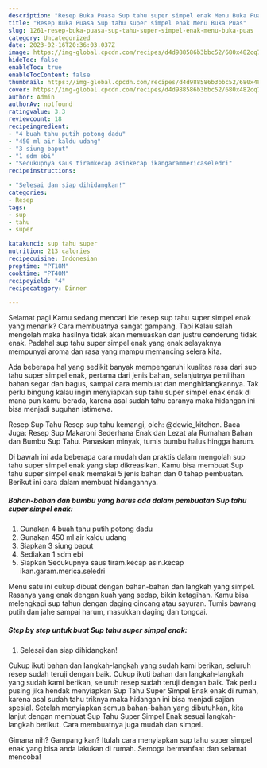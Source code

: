 ```yaml
---
description: "Resep Buka Puasa Sup tahu super simpel enak Menu Buka Puas"
title: "Resep Buka Puasa Sup tahu super simpel enak Menu Buka Puas"
slug: 1261-resep-buka-puasa-sup-tahu-super-simpel-enak-menu-buka-puas
category: Uncategorized
date: 2023-02-16T20:36:03.037Z
image: https://img-global.cpcdn.com/recipes/d4d988586b3bbc52/680x482cq70/sup-tahu-super-simpel-enak-foto-resep-utama.jpg
hideToc: false
enableToc: true
enableTocContent: false
thumbnail: https://img-global.cpcdn.com/recipes/d4d988586b3bbc52/680x482cq70/sup-tahu-super-simpel-enak-foto-resep-utama.jpg
cover: https://img-global.cpcdn.com/recipes/d4d988586b3bbc52/680x482cq70/sup-tahu-super-simpel-enak-foto-resep-utama.jpg
author: Admin
authorAv: notfound
ratingvalue: 3.3
reviewcount: 18
recipeingredient:
- "4 buah tahu putih potong dadu"
- "450 ml air kaldu udang"
- "3 siung baput"
- "1 sdm ebi"
- "Secukupnya saus tiramkecap asinkecap ikangarammericaseledri"
recipeinstructions:

- "Selesai dan siap dihidangkan!"
categories:
- Resep
tags:
- sup
- tahu
- super

katakunci: sup tahu super 
nutrition: 213 calories
recipecuisine: Indonesian
preptime: "PT18M"
cooktime: "PT40M"
recipeyield: "4"
recipecategory: Dinner

---
```



Selamat pagi Kamu sedang mencari ide resep sup tahu super simpel enak yang menarik? Cara membuatnya sangat gampang. Tapi Kalau salah mengolah maka hasilnya tidak akan memuaskan dan justru cenderung tidak enak. Padahal sup tahu super simpel enak yang enak selayaknya mempunyai aroma dan rasa yang mampu memancing selera kita.


Ada beberapa hal yang sedikit banyak mempengaruhi kualitas rasa dari sup tahu super simpel enak, pertama dari jenis bahan, selanjutnya pemilihan bahan segar dan bagus, sampai cara membuat dan menghidangkannya. Tak perlu bingung kalau ingin menyiapkan sup tahu super simpel enak enak di mana pun kamu berada, karena asal sudah tahu caranya maka hidangan ini bisa menjadi suguhan istimewa.

Resep Sup Tahu Resep sup tahu kemangi, oleh: @dewie_kitchen. Baca Juga: Resep Sup Makaroni Sederhana Enak dan Lezat ala Rumahan Bahan dan Bumbu Sup Tahu. Panaskan minyak, tumis bumbu halus hingga harum.


Di bawah ini ada beberapa cara mudah dan praktis dalam mengolah sup tahu super simpel enak yang siap dikreasikan. Kamu bisa membuat Sup tahu super simpel enak memakai 5 jenis bahan dan 0 tahap pembuatan. Berikut ini cara dalam membuat hidangannya.

<!--inarticleads1-->

##### Bahan-bahan dan bumbu yang harus ada dalam pembuatan Sup tahu super simpel enak:

1. Gunakan 4 buah tahu putih potong dadu
1. Gunakan 450 ml air kaldu udang
1. Siapkan 3 siung baput
1. Sediakan 1 sdm ebi
1. Siapkan Secukupnya saus tiram.kecap asin.kecap ikan.garam.merica.seledri


Menu satu ini cukup dibuat dengan bahan-bahan dan langkah yang simpel. Rasanya yang enak dengan kuah yang sedap, bikin ketagihan. Kamu bisa melengkapi sup tahun dengan daging cincang atau sayuran. Tumis bawang putih dan jahe sampai harum, masukkan daging dan tongcai. 

<!--inarticleads2-->

##### Step by step untuk buat Sup tahu super simpel enak:


1. Selesai dan siap dihidangkan!

Cukup ikuti bahan dan langkah-langkah yang sudah kami berikan, seluruh resep sudah teruji dengan baik. Cukup ikuti bahan dan langkah-langkah yang sudah kami berikan, seluruh resep sudah teruji dengan baik. Tak perlu pusing jika hendak menyiapkan Sup Tahu Super Simpel Enak enak di rumah, karena asal sudah tahu triknya maka hidangan ini bisa menjadi sajian spesial. Setelah menyiapkan semua bahan-bahan yang dibutuhkan, kita lanjut dengan membuat Sup Tahu Super Simpel Enak sesuai langkah-langkah berikut. Cara membuatnya juga mudah dan simpel. 

Gimana nih? Gampang kan? Itulah cara menyiapkan sup tahu super simpel enak yang bisa anda lakukan di rumah. Semoga bermanfaat dan selamat mencoba!
